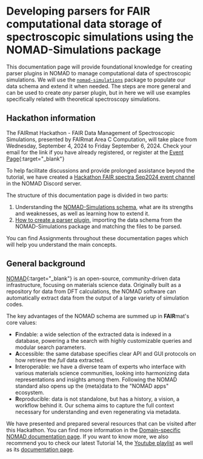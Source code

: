 # Developing parsers for FAIR computational data storage of spectroscopic simulations using the NOMAD-Simulations package

This documentation page will provide foundational knowledge for creating parser plugins in NOMAD to manage computational data of spectroscopic simulations. We will use the [`nomad-simulations`](https://pypi.org/project/nomad-simulations/) package to populate our data schema and extend it when needed. The steps are more general and can be used to create _any_ parser plugin, but in here we will use examples specifically related with theoretical spectroscopy simulations.

## Hackathon information

The FAIRmat Hackathon - FAIR Data Management of Spectroscopic Simulations, presented by FAIRmat Area C Computation, will take place from Wednesday, September 4, 2024 to Friday September 6, 2024. Check your email for the link if you have already registered, or register at the [Event Page](https://events.fairmat-nfdi.eu/event/25/){:target="_blank"}

To help facilitate discussions and provide prolonged assistance beyond the tutorial, we have created a [Hackathon FAIR spectra Sep2024 event channel](https://discord.gg/qgpHtPZwkt) in the NOMAD Discord server.

The structure of this documentation page is divided in two parts:

1. Understanding the [NOMAD-Simulations schema](nomad_simulations.md), what are its strengths and weaknesses, as well as learning how to extend it.
2. [How to create a parser plugin](parser_plugins.md), importing the data schema from the NOMAD-Simulations package and matching the files to be parsed.

You can find Assignments throughout these documentation pages which will help you understand the main concepts.


## General background

[NOMAD](https://nomad-lab.eu/nomad-lab/){:target="_blank"} is an open-source, community-driven data infrastructure, focusing on materials science data. Originally built as a repository for data from DFT calculations, the NOMAD software can automatically extract data from the output of a large variety of simulation codes. 

The key advantages of the NOMAD schema are summed up in **FAIR**mat's core values:

- **F**indable: a wide selection of the extracted data is indexed in a database, powering a the search with highly customizable queries and modular search parameters.
- **A**ccessible: the same database specifies clear API and GUI protocols on how retrieve the _full_ data extracted.
- **I**nteroperable: we have a diverse team of experts who interface with various materials science communities, looking into harmonizing data representations and insights among them. Following the NOMAD standard also opens up the (meta)data to the "NOMAD apps" ecosystem. <!-- Repeated in Parsers intro -->
- **R**eproducible: data is not standalone, but has a history, a vision, a workflow behind it. Our schema aims to capture the full context necessary for understanding and even regenerating via metadata.

We have presented and prepared several resources that can be visited after this Hackathon. You can find more information in the [Domain-specific NOMAD documentation page](https://nomad-lab.eu/prod/v1/staging/docs/examples/overview.html). If you want to know more, we also recommend you to check our latest Tutorial 14, the [Youtube playlist](https://www.youtube.com/watch?v=Al_wY2eqn6g&list=PLrRaxjvn6FDXiHpOKpRN_Phv14Qdqg7lp) as well as its [documentation page](https://fairmat-nfdi.github.io/fairmat-tutorial-14-computational-plugins/).